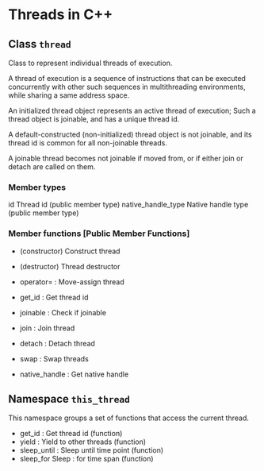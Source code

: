 # Threads in C++

## Class `thread`

Class to represent individual threads of execution.

A thread of execution is a sequence of instructions that can be executed concurrently with other such sequences in multithreading environments, while sharing a same address space.

An initialized thread object represents an active thread of execution; Such a thread object is joinable, and has a unique thread id.

A default-constructed (non-initialized) thread object is not joinable, and its thread id is common for all non-joinable threads.

A joinable thread becomes not joinable if moved from, or if either join or detach are called on them.

### Member types

id Thread id (public member type)
native_handle_type Native handle type (public member type)

### Member functions [Public Member Functions]

- (constructor) Construct thread
- (destructor) Thread destructor

- operator= : Move-assign thread
- get_id : Get thread id
- joinable : Check if joinable
- join : Join thread
- detach : Detach thread
- swap : Swap threads
- native_handle : Get native handle

## Namespace `this_thread`

This namespace groups a set of functions that access the current thread.

- get_id : Get thread id (function)
- yield : Yield to other threads (function)
- sleep_until : Sleep until time point (function)
- sleep_for Sleep : for time span (function)
